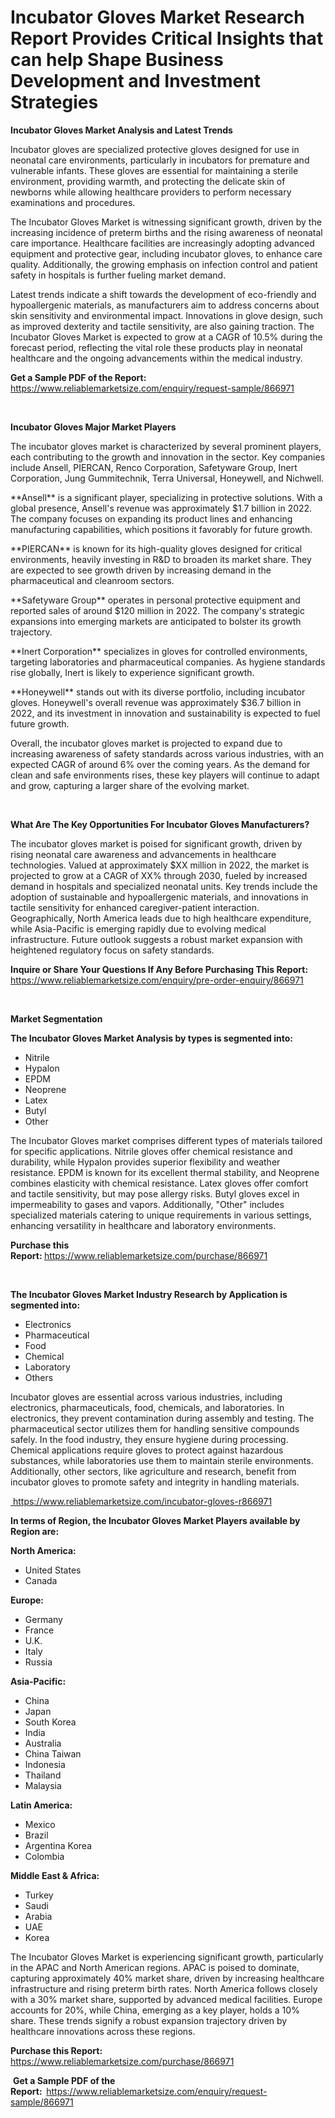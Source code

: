 <p><h1>Incubator Gloves Market Research Report Provides Critical Insights that can help Shape Business Development and Investment Strategies</h1></p><p><strong>Incubator Gloves Market Analysis and Latest Trends</strong></p>
<p><p>Incubator gloves are specialized protective gloves designed for use in neonatal care environments, particularly in incubators for premature and vulnerable infants. These gloves are essential for maintaining a sterile environment, providing warmth, and protecting the delicate skin of newborns while allowing healthcare providers to perform necessary examinations and procedures.</p><p>The Incubator Gloves Market is witnessing significant growth, driven by the increasing incidence of preterm births and the rising awareness of neonatal care importance. Healthcare facilities are increasingly adopting advanced equipment and protective gear, including incubator gloves, to enhance care quality. Additionally, the growing emphasis on infection control and patient safety in hospitals is further fueling market demand.</p><p>Latest trends indicate a shift towards the development of eco-friendly and hypoallergenic materials, as manufacturers aim to address concerns about skin sensitivity and environmental impact. Innovations in glove design, such as improved dexterity and tactile sensitivity, are also gaining traction. The Incubator Gloves Market is expected to grow at a CAGR of 10.5% during the forecast period, reflecting the vital role these products play in neonatal healthcare and the ongoing advancements within the medical industry.</p></p>
<p><strong>Get a Sample PDF of the Report:&nbsp;</strong> <a href="https://www.reliablemarketsize.com/enquiry/request-sample/866971?utm_campaign=3095&utm_medium=2&utm_source=Github&utm_content=ia&utm_term=13042025&utm_id=incubator-gloves">https://www.reliablemarketsize.com/enquiry/request-sample/866971</a></p>
<p>&nbsp;</p>
<p><strong>Incubator Gloves Major Market Players</strong></p>
<p><p>The incubator gloves market is characterized by several prominent players, each contributing to the growth and innovation in the sector. Key companies include Ansell, PIERCAN, Renco Corporation, Safetyware Group, Inert Corporation, Jung Gummitechnik, Terra Universal, Honeywell, and Nichwell.</p><p>**Ansell** is a significant player, specializing in protective solutions. With a global presence, Ansell's revenue was approximately $1.7 billion in 2022. The company focuses on expanding its product lines and enhancing manufacturing capabilities, which positions it favorably for future growth.</p><p>**PIERCAN** is known for its high-quality gloves designed for critical environments, heavily investing in R&D to broaden its market share. They are expected to see growth driven by increasing demand in the pharmaceutical and cleanroom sectors.</p><p>**Safetyware Group** operates in personal protective equipment and reported sales of around $120 million in 2022. The company's strategic expansions into emerging markets are anticipated to bolster its growth trajectory.</p><p>**Inert Corporation** specializes in gloves for controlled environments, targeting laboratories and pharmaceutical companies. As hygiene standards rise globally, Inert is likely to experience significant growth.</p><p>**Honeywell** stands out with its diverse portfolio, including incubator gloves. Honeywell's overall revenue was approximately $36.7 billion in 2022, and its investment in innovation and sustainability is expected to fuel future growth.</p><p>Overall, the incubator gloves market is projected to expand due to increasing awareness of safety standards across various industries, with an expected CAGR of around 6% over the coming years. As the demand for clean and safe environments rises, these key players will continue to adapt and grow, capturing a larger share of the evolving market.</p></p>
<p>&nbsp;</p>
<p><strong>What Are The Key Opportunities For Incubator Gloves Manufacturers?</strong></p>
<p><p>The incubator gloves market is poised for significant growth, driven by rising neonatal care awareness and advancements in healthcare technologies. Valued at approximately $XX million in 2022, the market is projected to grow at a CAGR of XX% through 2030, fueled by increased demand in hospitals and specialized neonatal units. Key trends include the adoption of sustainable and hypoallergenic materials, and innovations in tactile sensitivity for enhanced caregiver-patient interaction. Geographically, North America leads due to high healthcare expenditure, while Asia-Pacific is emerging rapidly due to evolving medical infrastructure. Future outlook suggests a robust market expansion with heightened regulatory focus on safety standards.</p></p>
<p><strong>Inquire or Share Your Questions If Any Before Purchasing This Report:</strong> <a href="https://www.reliablemarketsize.com/enquiry/pre-order-enquiry/866971?utm_campaign=3095&utm_medium=2&utm_source=Github&utm_content=ia&utm_term=13042025&utm_id=incubator-gloves">https://www.reliablemarketsize.com/enquiry/pre-order-enquiry/866971</a></p>
<p>&nbsp;</p>
<p><strong>Market Segmentation</strong></p>
<p><strong>The Incubator Gloves Market Analysis by types is segmented into:</strong></p>
<p><ul><li>Nitrile</li><li>Hypalon</li><li>EPDM</li><li>Neoprene</li><li>Latex</li><li>Butyl</li><li>Other</li></ul></p>
<p><p>The Incubator Gloves market comprises different types of materials tailored for specific applications. Nitrile gloves offer chemical resistance and durability, while Hypalon provides superior flexibility and weather resistance. EPDM is known for its excellent thermal stability, and Neoprene combines elasticity with chemical resistance. Latex gloves offer comfort and tactile sensitivity, but may pose allergy risks. Butyl gloves excel in impermeability to gases and vapors. Additionally, "Other" includes specialized materials catering to unique requirements in various settings, enhancing versatility in healthcare and laboratory environments.</p></p>
<p><strong>Purchase this Report:&nbsp;</strong><a href="https://www.reliablemarketsize.com/purchase/866971?utm_campaign=3095&utm_medium=2&utm_source=Github&utm_content=ia&utm_term=13042025&utm_id=incubator-gloves">https://www.reliablemarketsize.com/purchase/866971</a></p>
<p>&nbsp;</p>
<p><strong>The Incubator Gloves Market Industry Research by Application is segmented into:</strong></p>
<p><ul><li>Electronics</li><li>Pharmaceutical</li><li>Food</li><li>Chemical</li><li>Laboratory</li><li>Others</li></ul></p>
<p><p>Incubator gloves are essential across various industries, including electronics, pharmaceuticals, food, chemicals, and laboratories. In electronics, they prevent contamination during assembly and testing. The pharmaceutical sector utilizes them for handling sensitive compounds safely. In the food industry, they ensure hygiene during processing. Chemical applications require gloves to protect against hazardous substances, while laboratories use them to maintain sterile environments. Additionally, other sectors, like agriculture and research, benefit from incubator gloves to promote safety and integrity in handling materials.</p></p>
<p><a href="https://www.reliablemarketsize.com/incubator-gloves-r866971?utm_campaign=3095&utm_medium=2&utm_source=Github&utm_content=ia&utm_term=13042025&utm_id=incubator-gloves">&nbsp;https://www.reliablemarketsize.com/incubator-gloves-r866971</a></p>
<p><strong>In terms of Region, the Incubator Gloves Market Players available by Region are:</strong></p>
<p>
    <p> <strong> North America: </strong>
        <ul>
            <li>United States</li>
            <li>Canada</li>
        </ul>
        </p> 
    <p> <strong> Europe: </strong>
        <ul>
            <li>Germany</li>
            <li>France</li>
            <li>U.K.</li>
            <li>Italy</li>
            <li>Russia</li>
        </ul>
        </p> 
    <p> <strong> Asia-Pacific: </strong>
        <ul>
            <li>China</li>
            <li>Japan</li>
            <li>South Korea</li>
            <li>India</li>
            <li>Australia</li>
            <li>China Taiwan</li>
            <li>Indonesia</li>
            <li>Thailand</li>
            <li>Malaysia</li>
        </ul>
        </p> 
    <p> <strong> Latin America: </strong>
        <ul>
            <li>Mexico</li>
            <li>Brazil</li>
            <li>Argentina Korea</li>
            <li>Colombia</li>
        </ul>
        </p> 
    <p> <strong> Middle East & Africa: </strong>
        <ul>
            <li>Turkey</li>
            <li>Saudi</li>
            <li>Arabia</li>
            <li>UAE</li>
            <li>Korea</li>
        </ul>
    </p>
    </p>
<p><p>The Incubator Gloves Market is experiencing significant growth, particularly in the APAC and North American regions. APAC is poised to dominate, capturing approximately 40% market share, driven by increasing healthcare infrastructure and rising preterm birth rates. North America follows closely with a 30% market share, supported by advanced medical facilities. Europe accounts for 20%, while China, emerging as a key player, holds a 10% share. These trends signify a robust expansion trajectory driven by healthcare innovations across these regions.</p></p>
<p><strong>Purchase this Report: </strong><a href="https://www.reliablemarketsize.com/purchase/866971?utm_campaign=3095&utm_medium=2&utm_source=Github&utm_content=ia&utm_term=13042025&utm_id=incubator-gloves">https://www.reliablemarketsize.com/purchase/866971</a></p>
<p>&nbsp;<strong>Get a Sample PDF of the Report:&nbsp;&nbsp;</strong><a href="https://www.reliablemarketsize.com/enquiry/request-sample/866971?utm_campaign=3095&utm_medium=2&utm_source=Github&utm_content=ia&utm_term=13042025&utm_id=incubator-gloves">https://www.reliablemarketsize.com/enquiry/request-sample/866971</a></p>
<p><strong></strong></p>
<p><p></p><p></p><p></p></p>